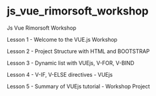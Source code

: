 # js_vue_rimorsoft_workshop
Js Vue Rimorsoft Workshop

Lesson 1 - Welcome to the VUE.js Workshop

Lesson 2 - Project Structure with HTML and BOOTSTRAP

Lesson 3 - Dynamic list with VUEjs, V-FOR, V-BIND

Lesson 4 - V-IF, V-ELSE directives - VUEjs

Lesson 5 - Summary of VUEjs tutorial - Workshop Project
